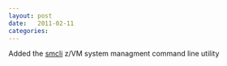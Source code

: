 ```yaml
---
layout: post
date:   2011-02-11
categories:
---
```

Added the <a href="zvm/smcli/">smcli</a> z/VM system managment command line utility
